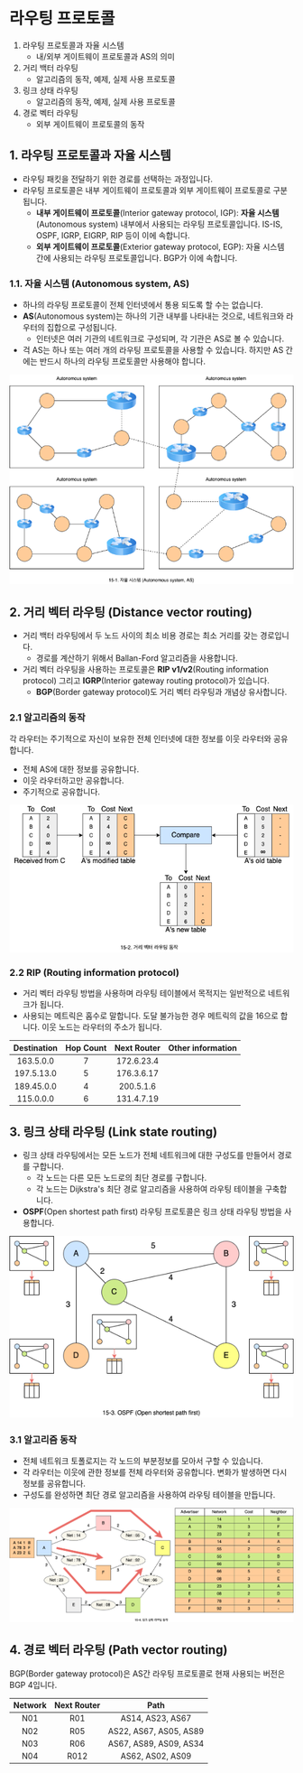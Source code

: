 # 라우팅 프로토콜

1. 라우팅 프로토콜과 자율 시스템
   - 내/외부 게이트웨이 프로토콜과 AS의 의미
2. 거리 백터 라우팅
   - 알고리즘의 동작, 예제, 실제 사용 프로토콜
3. 링크 상태 라우팅
   - 알고리즘의 동작, 예제, 실제 사용 프로토콜
4. 경로 벡터 라우팅
   - 외부 게이트웨이 프로토콜의 동작

## 1. 라우팅 프로토콜과 자율 시스템

- 라우팅 패킷을 전달하기 위한 경로를 선택하는 과정입니다.
- 라우팅 프로토콜은 내부 게이트웨이 프로토콜과 외부 게이트웨이 프로토콜로 구분됩니다.
  - **내부 게이트웨이 프로토콜**(Interior gateway protocol, IGP): **자율 시스템**(Autonomous system) 내부에서 사용되는 라우팅 프로토콜입니다. IS-IS, OSPF, IGRP, EIGRP, RIP 등이 이에 속합니다.
  - **외부 게이트웨이 프로토콜**(Exterior gateway protocol, EGP): 자율 시스템 간에 사용되는 라우팅 프로토콜입니다. BGP가 이에 속합니다.

### 1.1. 자율 시스템 (Autonomous system, AS)

- 하나의 라우팅 프로토콜이 전체 인터넷에서 통용 되도록 할 수는 없습니다.
- **AS**(Autonomous system)는 하나의 기관 내부를 나타내는 것으로, 네트워크와 라우터의 집합으로 구성됩니다.
  - 인터넷은 여러 기관의 네트워크로 구성되며, 각 기관은 AS로 볼 수 있습니다.
- 걱 AS는 하나 또는 여러 개의 라우팅 프로토콜을 사용할 수 있습니다. 하지만 AS 간에는 반드시 하나의 라우팅 프로토콜만 사용해야 합니다.

![자율 시스템(Autonomous System)](../_images/network1501.png)

## 2. 거리 벡터 라우팅 (Distance vector routing)

- 거리 백터 라우팅에서 두 노드 사이의 최소 비용 경로는 최소 거리를 갖는 경로입니다.
  - 경로를 계산하기 위해서 Ballan-Ford 알고리즘을 사용합니다.
- 거리 벡터 라우팅을 사용하는 프로토콜은 **RIP v1/v2**(Routing information protocol) 그리고 **IGRP**(Interior gateway routing protocol)가 있습니다.
  - **BGP**(Border gateway protocol)도 거리 벡터 라우팅과 개념상 유사합니다.

### 2.1 알고리즘의 동작

각 라우터는 주기적으로 자신이 보유한 전체 인터넷에 대한 정보를 이웃 라우터와 공유합니다.

- 전체 AS에 대한 정보를 공유합니다.
- 이웃 라우터하고만 공유합니다.
- 주기적으로 공유합니다.

![거리 벡터 라우팅 동작](../_images/network1502.png)

### 2.2 RIP (Routing information protocol)

- 거리 벡터 라우팅 방법을 사용하며 라우팅 테이블에서 목적지는 일반적으로 네트워크가 됩니다.
- 사용되는 메트릭은 홉수로 말합니다. 도달 불가능한 경우 메트릭의 값을 16으로 합니다. 이웃 노드는 라우터의 주소가 됩니다.

| Destination | Hop Count | Next Router | Other information |
| :---------: | :-------: | :---------: | :---------------: |
|  163.5.0.0  |     7     | 172.6.23.4  |                   |
| 197.5.13.0  |     5     | 176.3.6.17  |                   |
| 189.45.0.0  |     4     |  200.5.1.6  |                   |
|  115.0.0.0  |     6     | 131.4.7.19  |                   |

## 3. 링크 상태 라우팅 (Link state routing)

- 링크 상태 라우팅에서는 모든 노드가 전체 네트워크에 대한 구성도를 만들어서 경로를 구합니다.
  - 각 노드는 다른 모든 노드로의 최단 경로를 구합니다.
  - 각 노드는 Dijkstra's 최단 경로 알고리즘을 사용하여 라우팅 테이블을 구축합니다.
- **OSPF**(Open shortest path first) 라우팅 프로토콜은 링크 상태 라우팅 방법을 사용합니다.

![OSPF (Open shortest path first)](../_images/network1503.png)

### 3.1 알고리즘 동작

- 전체 네트워크 토폴로지는 각 노드의 부분정보를 모아서 구할 수 있습니다.
- 각 라우터는 이웃에 관한 정보를 전체 라우터와 공유합니다. 변화가 발생하면 다시 정보를 공유합니다.
- 구성도를 완성하면 최단 경로 알고리즘을 사용하여 라우팅 테이블을 만듭니다.

![링크 상태 라우팅 동작](../_images/network1504.png)

## 4. 경로 벡터 라우팅 (Path vector routing)

BGP(Border gateway protocol)은 AS간 라우팅 프로토콜로 현재 사용되는 버전은 BGP 4입니다.

| Network | Next Router |          Path          |
| :-----: | :---------: | :--------------------: |
|   N01   |     R01     |    AS14, AS23, AS67    |
|   N02   |     R05     | AS22, AS67, AS05, AS89 |
|   N03   |     R06     | AS67, AS89, AS09, AS34 |
|   N04   |    R012     |    AS62, AS02, AS09    |
